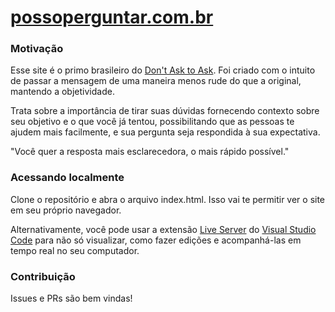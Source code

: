 # [possoperguntar.com.br](https://www.possoperguntar.com.br/)

### Motivação

Esse site é o primo brasileiro do [Don't Ask to Ask](https://dontasktoask.com/). Foi criado com o intuito de passar a mensagem de
uma maneira menos rude do que a original, mantendo a objetividade.

Trata sobre a importância de tirar suas dúvidas fornecendo contexto sobre seu objetivo e o que você já tentou, possibilitando que as pessoas te ajudem mais facilmente,
e sua pergunta seja respondida à sua expectativa.

"Você quer a resposta mais esclarecedora, o mais rápido possível."

### Acessando localmente

Clone o repositório e abra o arquivo index.html. Isso vai te permitir ver o site em seu próprio navegador.

Alternativamente, você pode usar a extensão [Live Server](https://marketplace.visualstudio.com/items?itemName=ritwickdey.LiveServer)
do [Visual Studio Code](https://code.visualstudio.com/download) para não só visualizar, como fazer edições e acompanhá-las em tempo real no seu computador.

### Contribuição

Issues e PRs são bem vindas!
